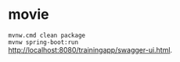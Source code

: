 # movie

`mvnw.cmd clean package`  
`mvnw spring-boot:run`  
[http://localhost:8080/trainingapp/swagger-ui.html](http://localhost:8080/trainingapp/swagger-ui.html).


